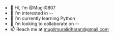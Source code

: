 - 👋 Hi, I’m @Mugil0807
- 👀 I’m interested in --
- 🌱 I’m currently learning Python 
- 💞️ I’m looking to collaborate on --
- 📫 Reach me at mugilmuralidharan@gmail.com

<!---
Mugil0807/Mugil0807 is a ✨ special ✨ repository because its `README.md` (this file) appears on your GitHub profile.
You can click the Preview link to take a look at your changes.
--->
